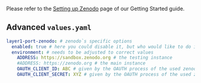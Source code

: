 Please refer to the [Setting up Zenodo](../../../gettingstarted/zenodo.md) page of our Getting Started guide.

## Advanced `values.yaml`

```yaml
layer1-port-zenodo: # zenodo`s specific options
  enabled: true # here you could disable it, but who would like to do it?
  environment: # needs to be adjusted to correct values
    ADDRESS: https://sandbox.zenodo.org # the testing instance
    #ADDRESS: https://zenodo.org # the main instance
    OAUTH_CLIENT_ID: ABC # given by the OAUTH process of the used zenodo instance from above.
    OAUTH_CLIENT_SECRET: XYZ # given by the OAUTH process of the used zenodo instance from above.
```
